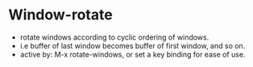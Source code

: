 Window-rotate
=============

* rotate windows according to cyclic ordering of windows.
* i.e buffer of last window becomes buffer of first window, and so on.
* active by: M-x rotate-windows, or set a key binding for ease of use.
